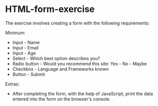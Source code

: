 # HTML-form-exercise

The exercise involves creating a form with the following requirements:

Minimum:
- Input - Name
- Input - Email
- Input - Age
- Select - Which best option describes you?
- Radio button - Would you recommend this site: Yes - No - Maybe
- Checkbox - Language and Frameworks known
- Button - Submit

Extras:
- After completing the form, with the help of JavaScript, print the data entered into the form on the browser's console.
